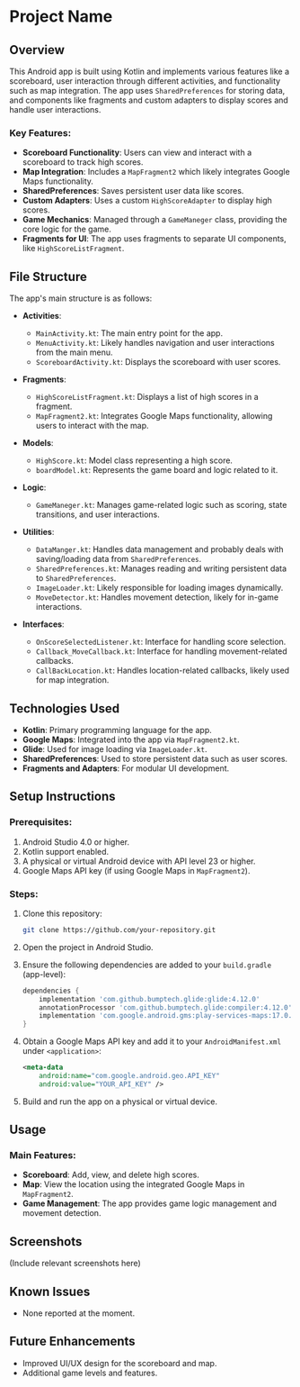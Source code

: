 
# Project Name

## Overview
This Android app is built using Kotlin and implements various features like a scoreboard, user interaction through different activities, and functionality such as map integration. The app uses `SharedPreferences` for storing data, and components like fragments and custom adapters to display scores and handle user interactions.

### Key Features:
- **Scoreboard Functionality**: Users can view and interact with a scoreboard to track high scores.
- **Map Integration**: Includes a `MapFragment2` which likely integrates Google Maps functionality.
- **SharedPreferences**: Saves persistent user data like scores.
- **Custom Adapters**: Uses a custom `HighScoreAdapter` to display high scores.
- **Game Mechanics**: Managed through a `GameManeger` class, providing the core logic for the game.
- **Fragments for UI**: The app uses fragments to separate UI components, like `HighScoreListFragment`.

## File Structure
The app's main structure is as follows:

- **Activities**:
  - `MainActivity.kt`: The main entry point for the app.
  - `MenuActivity.kt`: Likely handles navigation and user interactions from the main menu.
  - `ScoreboardActivity.kt`: Displays the scoreboard with user scores.
  
- **Fragments**:
  - `HighScoreListFragment.kt`: Displays a list of high scores in a fragment.
  - `MapFragment2.kt`: Integrates Google Maps functionality, allowing users to interact with the map.
  
- **Models**:
  - `HighScore.kt`: Model class representing a high score.
  - `boardModel.kt`: Represents the game board and logic related to it.
  
- **Logic**:
  - `GameManeger.kt`: Manages game-related logic such as scoring, state transitions, and user interactions.
  
- **Utilities**:
  - `DataManger.kt`: Handles data management and probably deals with saving/loading data from `SharedPreferences`.
  - `SharedPreferences.kt`: Manages reading and writing persistent data to `SharedPreferences`.
  - `ImageLoader.kt`: Likely responsible for loading images dynamically.
  - `MoveDetector.kt`: Handles movement detection, likely for in-game interactions.
  
- **Interfaces**:
  - `OnScoreSelectedListener.kt`: Interface for handling score selection.
  - `Callback_MoveCallback.kt`: Interface for handling movement-related callbacks.
  - `CallBackLocation.kt`: Handles location-related callbacks, likely used for map integration.

## Technologies Used
- **Kotlin**: Primary programming language for the app.
- **Google Maps**: Integrated into the app via `MapFragment2.kt`.
- **Glide**: Used for image loading via `ImageLoader.kt`.
- **SharedPreferences**: Used to store persistent data such as user scores.
- **Fragments and Adapters**: For modular UI development.

## Setup Instructions

### Prerequisites:
1. Android Studio 4.0 or higher.
2. Kotlin support enabled.
3. A physical or virtual Android device with API level 23 or higher.
4. Google Maps API key (if using Google Maps in `MapFragment2`).

### Steps:
1. Clone this repository:
   ```bash
   git clone https://github.com/your-repository.git
   ```
   
2. Open the project in Android Studio.

3. Ensure the following dependencies are added to your `build.gradle` (app-level):
   ```gradle
   dependencies {
       implementation 'com.github.bumptech.glide:glide:4.12.0'
       annotationProcessor 'com.github.bumptech.glide:compiler:4.12.0'
       implementation 'com.google.android.gms:play-services-maps:17.0.0'
   }
   ```

4. Obtain a Google Maps API key and add it to your `AndroidManifest.xml` under `<application>`:
   ```xml
   <meta-data
       android:name="com.google.android.geo.API_KEY"
       android:value="YOUR_API_KEY" />
   ```

5. Build and run the app on a physical or virtual device.

## Usage

### Main Features:
- **Scoreboard**: Add, view, and delete high scores.
- **Map**: View the location using the integrated Google Maps in `MapFragment2`.
- **Game Management**: The app provides game logic management and movement detection.

## Screenshots
(Include relevant screenshots here)

## Known Issues
- None reported at the moment.

## Future Enhancements
- Improved UI/UX design for the scoreboard and map.
- Additional game levels and features.

